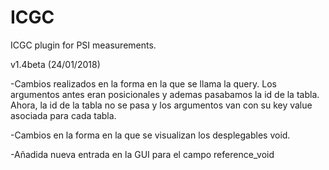 # ICGC

ICGC plugin for PSI measurements.

v1.4beta (24/01/2018)

-Cambios realizados en la forma en la que se llama la query. Los argumentos antes eran posicionales y ademas pasabamos la id de la tabla. Ahora, la id de la tabla no se pasa y los argumentos van con su key value asociada para cada tabla.

-Cambios en la forma en la que se visualizan los desplegables void.

-Añadida nueva entrada en la GUI para el campo reference_void

